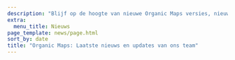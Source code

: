 ```yaml
---
description: "Blijf op de hoogte van nieuwe Organic Maps versies, nieuws en updates van ons team"
extra:
  menu_title: Nieuws
page_template: news/page.html
sort_by: date
title: "Organic Maps: Laatste nieuws en updates van ons team"
---
```

